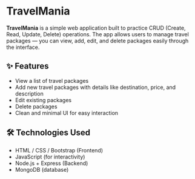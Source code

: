 # TravelMania

**TravelMania** is a simple web application built to practice CRUD (Create, Read, Update, Delete) operations. The app allows users to manage travel packages — you can view, add, edit, and delete packages easily through the interface.

## ✨ Features
- View a list of travel packages
- Add new travel packages with details like destination, price, and description
- Edit existing packages
- Delete packages
- Clean and minimal UI for easy interaction

## 🛠️ Technologies Used
- HTML / CSS / Bootstrap (Frontend)
- JavaScript (for interactivity)
- Node.js + Express (Backend)
- MongoDB (database)



